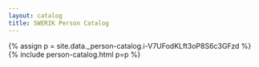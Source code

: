 ```yaml
---
layout: catalog
title: SWERIK Person Catalog
---
```

{% assign p = site.data._person-catalog.i-V7UFodKLft3oP8S6c3GFzd %}
{% include person-catalog.html p=p %}

